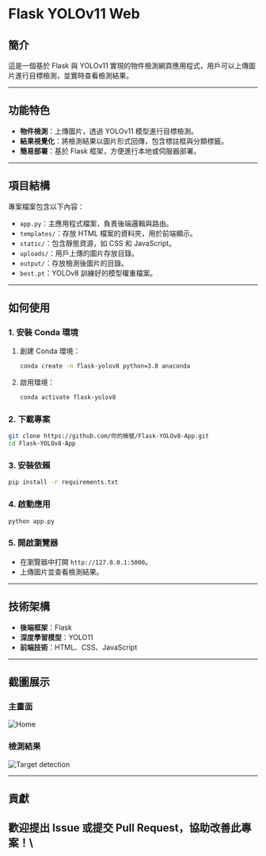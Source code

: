 # Flask YOLOv11 Web

## 簡介

這是一個基於 Flask 與 YOLOv11 實現的物件檢測網頁應用程式，用戶可以上傳圖片進行目標檢測，並實時查看檢測結果。

---

## 功能特色

- **物件檢測**：上傳圖片，透過 YOLOv11 模型進行目標檢測。
- **結果視覺化**：將檢測結果以圖片形式回傳，包含標註框與分類標籤。
- **簡易部署**：基於 Flask 框架，方便進行本地或伺服器部署。

---

## 項目結構

專案檔案包含以下內容：

- `app.py`：主應用程式檔案，負責後端邏輯與路由。
- `templates/`：存放 HTML 檔案的資料夾，用於前端顯示。
- `static/`：包含靜態資源，如 CSS 和 JavaScript。
- `uploads/`：用戶上傳的圖片存放目錄。
- `output/`：存放檢測後圖片的目錄。
- `best.pt`：YOLOv8 訓練好的模型權重檔案。

---

## 如何使用

### 1. 安裝 Conda 環境

1. 創建 Conda 環境：
   ```bash
   conda create -n flask-yolov8 python=3.8 anaconda
   ```
2. 啟用環境：
   ```bash
   conda activate flask-yolov8
   ```

### 2. 下載專案

   ```bash
   git clone https://github.com/你的帳號/Flask-YOLOv8-App.git
   cd Flask-YOLOv8-App
   ```

### 3. 安裝依賴

   ```bash
   pip install -r requirements.txt
   ```

### 4. 啟動應用

   ```bash
   python app.py
   ```

### 5. 開啟瀏覽器

- 在瀏覽器中打開 `http://127.0.0.1:5000`。
- 上傳圖片並查看檢測結果。

---

## 技術架構

- **後端框架**：Flask
- **深度學習模型**：YOLO11
- **前端技術**：HTML、CSS、JavaScript

---

## 截圖展示

### 主畫面
![Home](https://github.com/user-attachments/assets/6e5586fb-a5c6-4301-9d8e-a3112985719d)

### 檢測結果
![Target detection](https://github.com/user-attachments/assets/8611d5c2-3c79-4e5e-83a9-062abfa18dd8)



---

## 貢獻

歡迎提出 Issue 或提交 Pull Request，協助改善此專案！\
---


